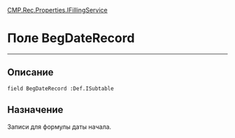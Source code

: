 ﻿---
Link: CMP.Rec.Properties.IFillingService.@BegDateRecord
---

<!---  Навигация
[Имя проекта](#) :
-->
[CMP.Rec.Properties.IFillingService](Default)

# Поле BegDateRecord
---

## Описание

    field BegDateRecord :Def.ISubtable

<!--
## Аргументы{#Args}

### Аргумент1

Описание аргумента 1
-->

## Назначение

Записи для формулы даты начала.

<!--
## Пример

    BegDateRecord...
-->

